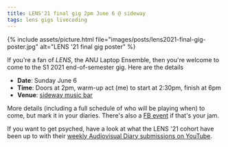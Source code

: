 ```yaml
---
title: LENS'21 final gig 2pm June 6 @ sideway
tags: lens gigs livecoding
---
```


{% include assets/picture.html file="images/posts/lens2021-final-gig-poster.jpg" alt="LENS '21 final gig poster" %}

If you're a fan of _LENS_, the ANU Laptop Ensemble, then you're welcome to come
to the S1 2021 end-of-semester gig. Here are the details

- **Date**: Sunday June 6
- **Time**: Doors at 2pm, warm-up act (me) to start at 2:30pm, finish at 6pm
- **Venue**: [sideway music bar](https://sidewaybc.com)

More details (including a full schedule of who will be playing when) to come,
but mark it in your diaries. There's also a [FB
event](https://www.facebook.com/events/831223320837700) if that's your jam.

If you want to get psyched, have a look at what the LENS '21 cohort have been up
to with their [weekly Audiovisual Diary submissions on
YouTube](https://www.youtube.com/watch?v=mcVQ4-5YvlE&list=PLKm3iGh1D7Mvm9byMk4mP40xVxYAbSUIn).
